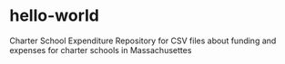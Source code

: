 # hello-world
Charter School Expenditure
Repository for CSV files about funding and expenses for charter schools in Massachusettes 
